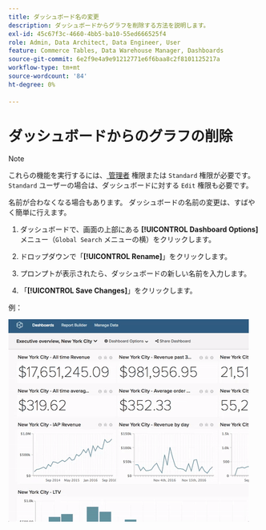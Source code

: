 ```yaml
---
title: ダッシュボード名の変更
description: ダッシュボードからグラフを削除する方法を説明します。
exl-id: 45c67f3c-4660-4bb5-ba10-55ed666525f4
role: Admin, Data Architect, Data Engineer, User
feature: Commerce Tables, Data Warehouse Manager, Dashboards
source-git-commit: 6e2f9e4a9e91212771e6f6baa8c2f8101125217a
workflow-type: tm+mt
source-wordcount: '84'
ht-degree: 0%

---
```


# ダッシュボードからのグラフの削除

>[!NOTE]
>
>これらの機能を実行するには、[&#x200B; 管理者 &#x200B;](../../administrator/user-management/user-management.md) 権限または `Standard` 権限が必要です。 `Standard` ユーザーの場合は、ダッシュボードに対する `Edit` 権限も必要です。

名前が合わなくなる場合もあります。 ダッシュボードの名前の変更は、すばやく簡単に行えます。

1. ダッシュボードで、画面の上部にある **[!UICONTROL Dashboard Options]** メニュー（`Global Search` メニューの横）をクリックします。

1. ドロップダウンで「**[!UICONTROL Rename]**」をクリックします。

1. プロンプトが表示されたら、ダッシュボードの新しい名前を入力します。

1. 「**[!UICONTROL Save Changes]**」をクリックします。

例：

![&#x200B; ダッシュボード名を変更 &#x200B;](../../assets/renaming-dboard.gif)
